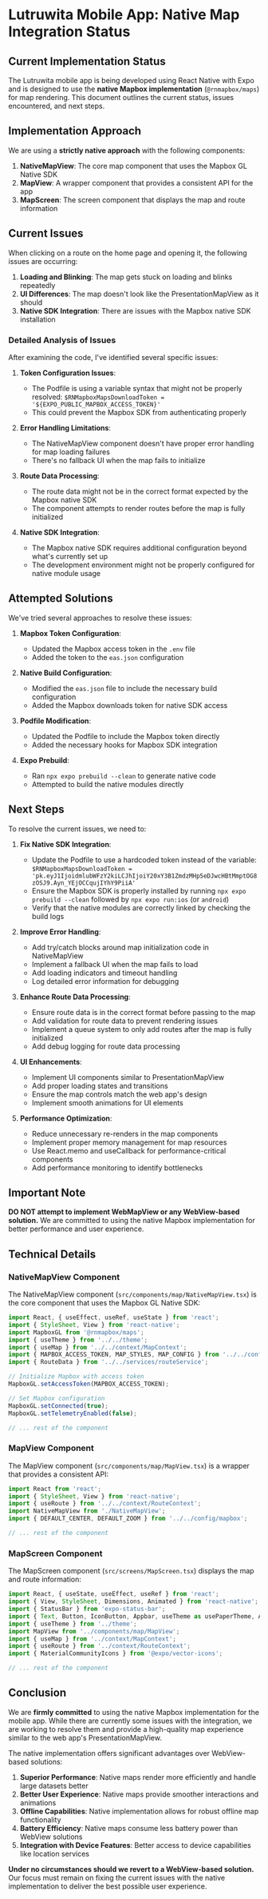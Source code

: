 # Lutruwita Mobile App: Native Map Integration Status

## Current Implementation Status

The Lutruwita mobile app is being developed using React Native with Expo and is designed to use the **native Mapbox implementation** (`@rnmapbox/maps`) for map rendering. This document outlines the current status, issues encountered, and next steps.

## Implementation Approach

We are using a **strictly native approach** with the following components:

1. **NativeMapView**: The core map component that uses the Mapbox GL Native SDK
2. **MapView**: A wrapper component that provides a consistent API for the app
3. **MapScreen**: The screen component that displays the map and route information

## Current Issues

When clicking on a route on the home page and opening it, the following issues are occurring:

1. **Loading and Blinking**: The map gets stuck on loading and blinks repeatedly
2. **UI Differences**: The map doesn't look like the PresentationMapView as it should
3. **Native SDK Integration**: There are issues with the Mapbox native SDK installation

### Detailed Analysis of Issues

After examining the code, I've identified several specific issues:

1. **Token Configuration Issues**:
   - The Podfile is using a variable syntax that might not be properly resolved: `$RNMapboxMapsDownloadToken = '${EXPO_PUBLIC_MAPBOX_ACCESS_TOKEN}'`
   - This could prevent the Mapbox SDK from authenticating properly

2. **Error Handling Limitations**:
   - The NativeMapView component doesn't have proper error handling for map loading failures
   - There's no fallback UI when the map fails to initialize

3. **Route Data Processing**:
   - The route data might not be in the correct format expected by the Mapbox native SDK
   - The component attempts to render routes before the map is fully initialized

4. **Native SDK Integration**:
   - The Mapbox native SDK requires additional configuration beyond what's currently set up
   - The development environment might not be properly configured for native module usage

## Attempted Solutions

We've tried several approaches to resolve these issues:

1. **Mapbox Token Configuration**: 
   - Updated the Mapbox access token in the `.env` file
   - Added the token to the `eas.json` configuration

2. **Native Build Configuration**: 
   - Modified the `eas.json` file to include the necessary build configuration
   - Added the Mapbox downloads token for native SDK access

3. **Podfile Modification**: 
   - Updated the Podfile to include the Mapbox token directly
   - Added the necessary hooks for Mapbox SDK integration

4. **Expo Prebuild**: 
   - Ran `npx expo prebuild --clean` to generate native code
   - Attempted to build the native modules directly

## Next Steps

To resolve the current issues, we need to:

1. **Fix Native SDK Integration**:
   - Update the Podfile to use a hardcoded token instead of the variable: `$RNMapboxMapsDownloadToken = 'pk.eyJ1IjoidmlubWFzY2kiLCJhIjoiY20xY3B1ZmdzMHp5eDJwcHBtMmptOG8zOSJ9.Ayn_YEjOCCqujIYhY9PiiA'`
   - Ensure the Mapbox SDK is properly installed by running `npx expo prebuild --clean` followed by `npx expo run:ios` (or `android`)
   - Verify that the native modules are correctly linked by checking the build logs

2. **Improve Error Handling**:
   - Add try/catch blocks around map initialization code in NativeMapView
   - Implement a fallback UI when the map fails to load
   - Add loading indicators and timeout handling
   - Log detailed error information for debugging

3. **Enhance Route Data Processing**:
   - Ensure route data is in the correct format before passing to the map
   - Add validation for route data to prevent rendering issues
   - Implement a queue system to only add routes after the map is fully initialized
   - Add debug logging for route data processing

4. **UI Enhancements**:
   - Implement UI components similar to PresentationMapView
   - Add proper loading states and transitions
   - Ensure the map controls match the web app's design
   - Implement smooth animations for UI elements

5. **Performance Optimization**:
   - Reduce unnecessary re-renders in the map components
   - Implement proper memory management for map resources
   - Use React.memo and useCallback for performance-critical components
   - Add performance monitoring to identify bottlenecks

## Important Note

**DO NOT attempt to implement WebMapView or any WebView-based solution.** We are committed to using the native Mapbox implementation for better performance and user experience.

## Technical Details

### NativeMapView Component

The NativeMapView component (`src/components/map/NativeMapView.tsx`) is the core component that uses the Mapbox GL Native SDK:

```typescript
import React, { useEffect, useRef, useState } from 'react';
import { StyleSheet, View } from 'react-native';
import MapboxGL from '@rnmapbox/maps';
import { useTheme } from '../../theme';
import { useMap } from '../../context/MapContext';
import { MAPBOX_ACCESS_TOKEN, MAP_STYLES, MAP_CONFIG } from '../../config/mapbox';
import { RouteData } from '../../services/routeService';

// Initialize Mapbox with access token
MapboxGL.setAccessToken(MAPBOX_ACCESS_TOKEN);

// Set Mapbox configuration
MapboxGL.setConnected(true);
MapboxGL.setTelemetryEnabled(false);

// ... rest of the component
```

### MapView Component

The MapView component (`src/components/map/MapView.tsx`) is a wrapper that provides a consistent API:

```typescript
import React from 'react';
import { StyleSheet, View } from 'react-native';
import { useRoute } from '../../context/RouteContext';
import NativeMapView from './NativeMapView';
import { DEFAULT_CENTER, DEFAULT_ZOOM } from '../../config/mapbox';

// ... rest of the component
```

### MapScreen Component

The MapScreen component (`src/screens/MapScreen.tsx`) displays the map and route information:

```typescript
import React, { useState, useEffect, useRef } from 'react';
import { View, StyleSheet, Dimensions, Animated } from 'react-native';
import { StatusBar } from 'expo-status-bar';
import { Text, Button, IconButton, Appbar, useTheme as usePaperTheme, ActivityIndicator, FAB, Surface, Divider, Chip } from 'react-native-paper';
import { useTheme } from '../theme';
import MapView from '../components/map/MapView';
import { useMap } from '../context/MapContext';
import { useRoute } from '../context/RouteContext';
import { MaterialCommunityIcons } from '@expo/vector-icons';

// ... rest of the component
```

## Conclusion

We are **firmly committed** to using the native Mapbox implementation for the mobile app. While there are currently some issues with the integration, we are working to resolve them and provide a high-quality map experience similar to the web app's PresentationMapView.

The native implementation offers significant advantages over WebView-based solutions:

1. **Superior Performance**: Native maps render more efficiently and handle large datasets better
2. **Better User Experience**: Native maps provide smoother interactions and animations
3. **Offline Capabilities**: Native implementation allows for robust offline map functionality
4. **Battery Efficiency**: Native maps consume less battery power than WebView solutions
5. **Integration with Device Features**: Better access to device capabilities like location services

**Under no circumstances should we revert to a WebView-based solution.** Our focus must remain on fixing the current issues with the native implementation to deliver the best possible user experience.

